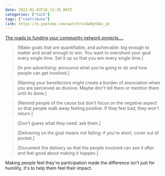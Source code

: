 ```yaml
---
date: 2022-02-03T18:12:35.607Z
categories: ["talk"]
tags: ["contribute"]
link: https://m.youtube.com/watch?v=Gw0gt6Ao_yk
---
```

[The roads to funding your community network projects....](https://m.youtube.com/watch?v=Gw0gt6Ao_yk)

> [Make goals that are quantifiable, and achievable: big enough to matter and small enough to win. You want to overshoot your goal every single time. Set it up so that you win every single time.]

> [In pre-advertising: announce what you're going to do and how people can get involved.]

> [Naming your benefactors might create a burden of association when you are perceived as divisive. Maybe don't tell them or mention them until its done.]

> [Remind people of the cause but don't focus on the negative aspect so that people walk away feeling positive. If they feel bad, they won't return.]

> [Don't guess what they need: ask them.]

> [Delivering on the goal means not failing: if you're short, cover out of pocket.]

> [Document the delivery so that the people involved can see it after and feel good about making it happen.]

Making people feel they're participation made the difference isn't just for humility, it's to help them feel their impact.

